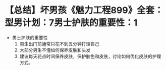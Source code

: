 # 【总结】坏男孩《魅力工程899》全套：型男计划：7男士护肤的重要性：1

-   男士护肤的重要性
    1.  男生出门前通常只花不到五分钟打理自己
    2.  大部分男生不懂如何保养皮肤和头发
    3.  建议每天花点时间保养皮肤，保护肤色和皮肤，讨论如何优化皮肤的护理方式。